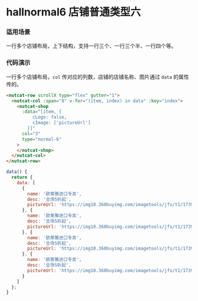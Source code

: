 # hallnormal6 店铺普通类型六

### 适用场景

一行多个店铺布局，上下结构，支持一行三个、一行三个半、一行四个等。


### 代码演示

一行多个店铺布局，`col` 传对应的列数，店铺的店铺名称、图片通过 `data` 的属性传的。

```html
<nutcat-row scrollX type="flex" gutter="1">
  <nutcat-col :span="8" v-for="(item, index) in data" :key="index">
    <nutcat-shop
      :data="[item, {
          cLogo: false,
          cImage: ['pictureUrl']
        }]" 
      col="3" 
      type="normal-6" 
    >
    </nutcat-shop>
  </nutcat-col>
</nutcat-row>
```

```javascript
data() {
  return {
    data: [
      {
        name: '欧莱雅进口专卖',
        desc: '全场5折起',
        pictureUrl: 'https://img10.360buyimg.com/imagetools/jfs/t1/173974/21/18150/32309/60e3bc10E3df14e94/1b62f83797a76dfe.png'
      }, {
        name: '欧莱雅进口专卖',
        desc: '全场5折起',
        pictureUrl: 'https://img10.360buyimg.com/imagetools/jfs/t1/173974/21/18150/32309/60e3bc10E3df14e94/1b62f83797a76dfe.png'
      }, {
        name: '欧莱雅进口专卖',
        desc: '全场5折起',
        pictureUrl: 'https://img10.360buyimg.com/imagetools/jfs/t1/173974/21/18150/32309/60e3bc10E3df14e94/1b62f83797a76dfe.png'
      }, {
        name: '欧莱雅进口专卖',
        desc: '全场5折起',
        pictureUrl: 'https://img10.360buyimg.com/imagetools/jfs/t1/173974/21/18150/32309/60e3bc10E3df14e94/1b62f83797a76dfe.png'
      }
    ]
  };
}
```


<!-- ### Events

| 事件名 | 说明           | 回调参数     |
|--------|----------------|--------------|
| click  | 点击按钮时触发 | event: Event | -->

